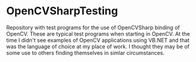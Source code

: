 # OpenCVSharpTesting

Repository with test programs for the use of OpenCVSharp binding of OpenCV.
These are typical test programs when starting in OpenCV.
At the time I didn't see examples of OpenCV applications using VB.NET and that was the language of choice at my place of work.
I thought they may be of some use to others finding themselves in simlar circumstances.
